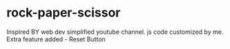 ﻿# rock-paper-scissor
Inspired BY web dev simplified youtube channel. js code customized by me.
Extra feature added - Reset Button
